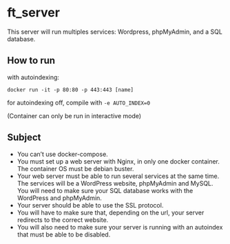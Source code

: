 # ft_server
 This server will run multiples services: Wordpress, phpMyAdmin, and a SQL database.

## How to run
with autoindexing:

`docker run -it -p 80:80 -p 443:443 [name]`

for autoindexing off, compile with `-e AUTO_INDEX=0`

(Container can only be run in interactive mode)

## Subject
- You can’t use docker-compose.
- You must set up a web server with Nginx, in only one docker container. The
container OS must be debian buster.
- Your web server must be able to run several services at the same time. The services
will be a WordPress website, phpMyAdmin and MySQL. You will need to make
sure your SQL database works with the WordPress and phpMyAdmin.
- Your server should be able to use the SSL protocol.
- You will have to make sure that, depending on the url, your server redirects to the
correct website.
- You will also need to make sure your server is running with an autoindex that must
be able to be disabled.
